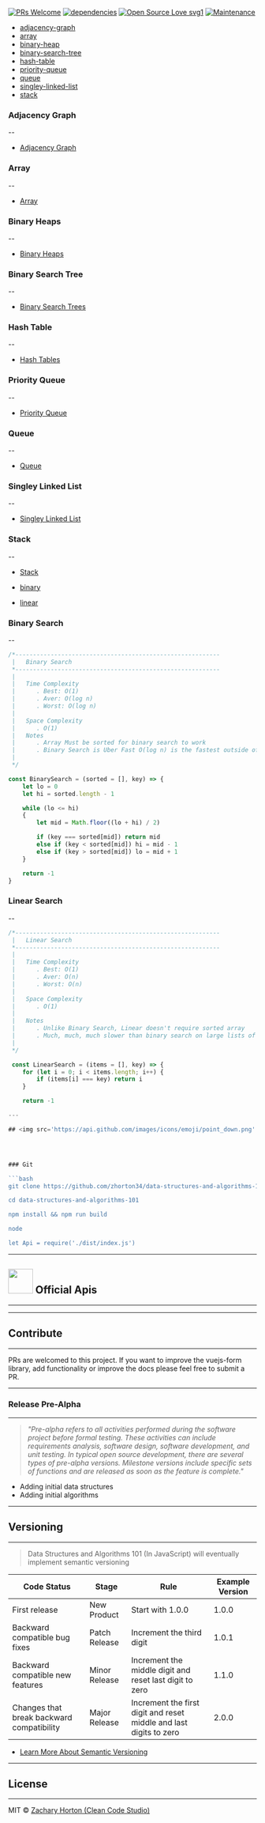 [![PRs Welcome](https://img.shields.io/badge/PRs-welcome-brightgreen.svg?style=flat-square)](http://makeapullrequest.com)
[![dependencies](https://img.shields.io/badge/dependencies-none-brightgreen.svg?style=flat-square)](https://github.com/zhorton34/data-structures-algorithms-101/blob/master/package.json)
[![Open Source Love svg1](https://badges.frapsoft.com/os/v1/open-source.svg?v=103)](https://github.com/ellerbrock/open-source-badges/)
[![Maintenance](https://img.shields.io/badge/Maintained%3F-yes-green.svg)](https://GitHub.com/Naereen/StrapDown.js/graphs/commit-activity)


- [adjacency-graph](#adjacency-graph)
- [array](#array)
- [binary-heap](#binary-heap)
- [binary-search-tree](#binary-search-tree)
- [hash-table](#hash-table)
- [priority-queue](#priority-queue)
- [queue](#queue)
- [singley-linked-list](#singley-linked-list)
- [stack](#stack)

### Adjacency Graph
--

- [Adjacency Graph](src/structures/AdjacencyGraph)



### Array
--

- [Array](src/structures/Array)



### Binary Heaps
--

- [Binary Heaps](src/structures/BinaryHeap)



### Binary Search Tree
--

- [Binary Search Trees](src/structures/BinarySearchTree)



### Hash Table
--

- [Hash Tables](src/structures/HashTable)



### Priority Queue
--

- [Priority Queue](src/structures/PriorityQueue)


### Queue
--

- [Queue](src/structures/Queue)



### Singley Linked List
--

- [Singley Linked List](src/structures/LinkedList)



### Stack
--

- [Stack](src/structures/Stack)


- [binary](#binary)
- [linear](#linear)

### Binary Search
--

```js
/*----------------------------------------------------------
 |   Binary Search
 *----------------------------------------------------------
 |
 |   Time Complexity 
 |      . Best: O(1)
 |      . Aver: O(log n)
 |      . Worst: O(log n) 
 | 
 |   Space Complexity
 |      . O(1)
 |   Notes
 |      . Array Must be sorted for binary search to work
 |      . Binary Search is Uber Fast O(log n) is the fastest outside of Constant Time Complexity
 |
 */

const BinarySearch = (sorted = [], key) => {
	let lo = 0
	let hi = sorted.length - 1

	while (lo <= hi)
	{
		let mid = Math.floor((lo + hi) / 2)

		if (key === sorted[mid]) return mid
		else if (key < sorted[mid]) hi = mid - 1
		else if (key > sorted[mid]) lo = mid + 1
	} 

	return -1
}
```

### Linear Search
--

```js
/*----------------------------------------------------------
 |   Linear Search
 *----------------------------------------------------------
 |
 |   Time Complexity 
 |      . Best: O(1)
 |      . Aver: O(n)
 |      . Worst: O(n) 
 | 
 |   Space Complexity
 |      . O(1)
 |
 |   Notes
 |      . Unlike Binary Search, Linear doesn't require sorted array
 |      . Much, much, much slower than binary search on large lists of items
 |
 */

 const LinearSearch = (items = [], key) => {
 	for (let i = 0; i < items.length; i++) {
 		if (items[i] === key) return i
 	}

 	return -1

---

## <img src='https://api.github.com/images/icons/emoji/point_down.png' height="50" width='50' alt='coffee icon data structures and algorithms 101'/> Installation




### Git

```bash
git clone https://github.com/zhorton34/data-structures-and-algorithms-101

cd data-structures-and-algorithms-101

npm install && npm run build

node

let Api = require('./dist/index.js')
```

---

## <img src='https://api.github.com/images/icons/emoji/coffee.png' height="50" width='50' />  Official Apis

---

---

## Contribute

---

PRs are welcomed to this project.
If you want to improve the vuejs-form library, add
functionality or improve the docs please feel free to submit a PR.


---

### Release Pre-Alpha

---
> _"Pre-alpha refers to all activities performed during the software project before formal testing._
> _These activities can include requirements analysis, software design, software development, and_
> _unit testing. In typical open source development, there are several types of pre-alpha versions._
> _Milestone versions include specific sets of functions and are released as soon as the feature is complete."_

- Adding initial data structures
- Adding initial algorithms


---

## Versioning

---

> Data Structures and Algorithms 101 (In JavaScript) will eventually implement semantic versioning
> 

|Code Status|Stage|Rule|Example Version|
|---|---|---|---|
|First release|New Product|Start with 1.0.0|1.0.0|
|Backward compatible bug fixes|Patch Release|Increment the third digit|1.0.1|
|Backward compatible new features|Minor Release|Increment the middle digit and reset last digit to zero|1.1.0|
|Changes that break backward compatibility|Major Release|Increment the first digit and reset middle and last digits to zero|2.0.0|

- [Learn More About Semantic Versioning](https://docs.npmjs.com/about-semantic-versioning)


---

## License

---

MIT © [Zachary Horton (Clean Code Studio)](https://www.youtube.com/channel/UCq0m4ebGqurYQLwD-1aYsvg)

